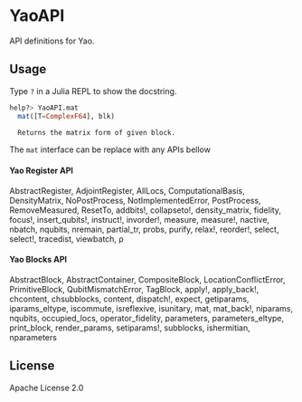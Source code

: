 # YaoAPI

API definitions for Yao.

## Usage

Type `?` in a Julia REPL to show the docstring.

```julia help
help?> YaoAPI.mat
  mat([T=ComplexF64], blk)

  Returns the matrix form of given block.
```

The `mat` interface can be replace with any APIs bellow

#### Yao Register API

AbstractRegister, AdjointRegister, AllLocs, ComputationalBasis,
DensityMatrix, NoPostProcess, NotImplementedError,
PostProcess, RemoveMeasured, ResetTo, addbits!,
collapseto!, density_matrix, fidelity, focus!, insert_qubits!, instruct!,
invorder!, measure, measure!, nactive, nbatch, nqubits, nremain,
partial_tr, probs, purify, relax!, reorder!, select, select!, tracedist,
viewbatch, ρ

#### Yao Blocks API
AbstractBlock, AbstractContainer, CompositeBlock, LocationConflictError,
PrimitiveBlock, QubitMismatchError, TagBlock,
apply!, apply_back!, chcontent, chsubblocks, content, dispatch!, expect,
getiparams, iparams_eltype, iscommute, isreflexive,
isunitary, mat, mat_back!, niparams, nqubits, occupied_locs,
operator_fidelity, parameters, parameters_eltype, print_block,
render_params, setiparams!, subblocks, ishermitian, nparameters

## License

Apache License 2.0
